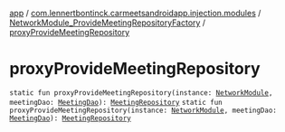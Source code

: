 [app](../../index.md) / [com.lennertbontinck.carmeetsandroidapp.injection.modules](../index.md) / [NetworkModule_ProvideMeetingRepositoryFactory](index.md) / [proxyProvideMeetingRepository](./proxy-provide-meeting-repository.md)

# proxyProvideMeetingRepository

`static fun proxyProvideMeetingRepository(instance: `[`NetworkModule`](../-network-module/index.md)`, meetingDao: `[`MeetingDao`](../../com.lennertbontinck.carmeetsandroidapp.roomdatabase/-meeting-dao/index.md)`): `[`MeetingRepository`](../../com.lennertbontinck.carmeetsandroidapp.roomdatabase/-meeting-repository/index.md)
`static fun proxyProvideMeetingRepository(instance: `[`NetworkModule`](../-network-module/index.md)`, meetingDao: `[`MeetingDao`](../../com.lennertbontinck.carmeetsandroidapp.roomdatabase/-meeting-dao/index.md)`): `[`MeetingRepository`](../../com.lennertbontinck.carmeetsandroidapp.roomdatabase/-meeting-repository/index.md)